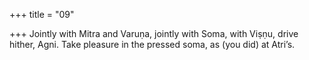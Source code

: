 +++
title = "09"

+++
Jointly with Mitra and Varuṇa, jointly with Soma, with Viṣṇu,
drive hither, Agni. Take pleasure in the pressed soma, as (you did) at  Atri’s.